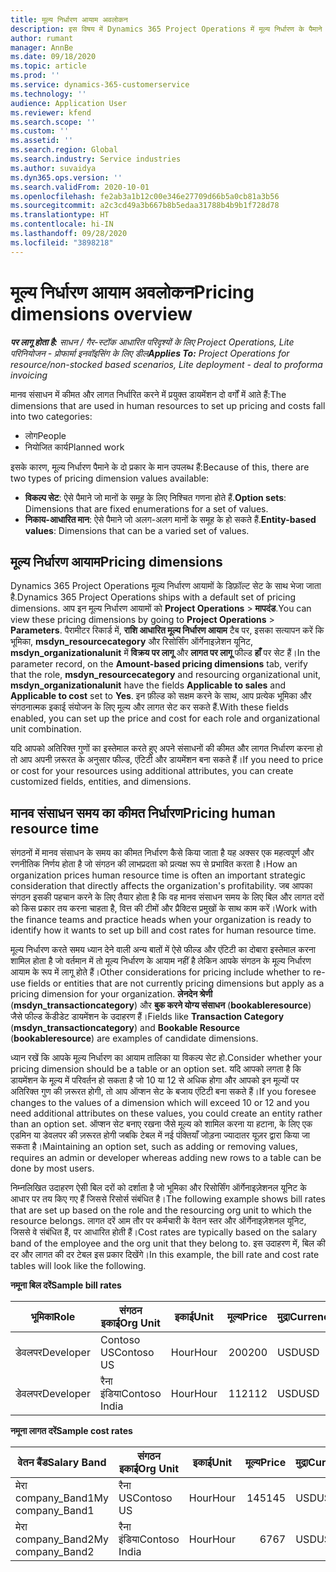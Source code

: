 ```yaml
---
title: मूल्य निर्धारण आयाम अवलोकन
description: इस विषय में Dynamics 365 Project Operations में मूल्य निर्धारण के पैमाने की जानकारी दी गई है.
author: rumant
manager: AnnBe
ms.date: 09/18/2020
ms.topic: article
ms.prod: ''
ms.service: dynamics-365-customerservice
ms.technology: ''
audience: Application User
ms.reviewer: kfend
ms.search.scope: ''
ms.custom: ''
ms.assetid: ''
ms.search.region: Global
ms.search.industry: Service industries
ms.author: suvaidya
ms.dyn365.ops.version: ''
ms.search.validFrom: 2020-10-01
ms.openlocfilehash: fe2ab3a1b12c00e346e27709d66b5a0cb81a3b56
ms.sourcegitcommit: a2c3cd49a3b667b8b5edaa31788b4b9b1f728d78
ms.translationtype: HT
ms.contentlocale: hi-IN
ms.lasthandoff: 09/28/2020
ms.locfileid: "3898218"
---
```

# <a name="pricing-dimensions-overview"></a><span data-ttu-id="d0013-103">मूल्य निर्धारण आयाम अवलोकन</span><span class="sxs-lookup"><span data-stu-id="d0013-103">Pricing dimensions overview</span></span>

<span data-ttu-id="d0013-104">_**पर लागू होता है:** साधन / गैर-स्टॉक आधारित परिदृश्यों के लिए Project Operations, Lite परिनियोजन - प्रोफार्मा इनवॉइसिंग के लिए डील_</span><span class="sxs-lookup"><span data-stu-id="d0013-104">_**Applies To:** Project Operations for resource/non-stocked based scenarios, Lite deployment - deal to proforma invoicing_</span></span>

<span data-ttu-id="d0013-105">मानव संसाधन में कीमत और लागत निर्धारित करने में प्रयुक्त डायमेंशन दो वर्गों में आते हैं:</span><span class="sxs-lookup"><span data-stu-id="d0013-105">The dimensions that are used in human resources to set up pricing and costs fall into two categories:</span></span>

- <span data-ttu-id="d0013-106">लोग</span><span class="sxs-lookup"><span data-stu-id="d0013-106">People</span></span>
- <span data-ttu-id="d0013-107">नियोजित कार्य</span><span class="sxs-lookup"><span data-stu-id="d0013-107">Planned work</span></span>

<span data-ttu-id="d0013-108">इसके कारण, मूल्य निर्धारण पैमाने के दो प्रकार के मान उपलब्ध हैं:</span><span class="sxs-lookup"><span data-stu-id="d0013-108">Because of this, there are two types of pricing dimension values available:</span></span>

- <span data-ttu-id="d0013-109">**विकल्प सेट**: ऐसे पैमाने जो मानों के समूह के लिए निश्चित गणना होते हैं.</span><span class="sxs-lookup"><span data-stu-id="d0013-109">**Option sets**: Dimensions that are fixed enumerations for a set of values.</span></span>
- <span data-ttu-id="d0013-110">**निकाय-आधारित मान**: ऐसे पैमाने जो अलग-अलग मानों के समूह के हो सकते हैं.</span><span class="sxs-lookup"><span data-stu-id="d0013-110">**Entity-based values**: Dimensions that can be a varied set of values.</span></span>

## <a name="pricing-dimensions"></a><span data-ttu-id="d0013-111">मूल्य निर्धारण आयाम</span><span class="sxs-lookup"><span data-stu-id="d0013-111">Pricing dimensions</span></span>

<span data-ttu-id="d0013-112">Dynamics 365 Project Operations मूल्य निर्धारण आयामों के डिफ़ॉल्ट सेट के साथ भेजा जाता है.</span><span class="sxs-lookup"><span data-stu-id="d0013-112">Dynamics 365 Project Operations ships with a default set of pricing dimensions.</span></span> <span data-ttu-id="d0013-113">आप इन मूल्य निर्धारण आयामों को **Project Operations** > **मापदंड**.</span><span class="sxs-lookup"><span data-stu-id="d0013-113">You can view these pricing dimensions by going to **Project Operations** > **Parameters**.</span></span> <span data-ttu-id="d0013-114">पैरामीटर रिकार्ड में, **राशि आधारित मूल्य निर्धारण आयाम** टैब पर, इसका सत्यापन करें कि भूमिका, **msdyn_resourcecategory** और रिसोर्सिंग ऑर्गेनाइज़ेशन यूनिट, **msdyn_organizationalunit** में **विक्रय पर लागू** और **लागत पर लागू** फील्ड **हाँ** पर सेट हैं।</span><span class="sxs-lookup"><span data-stu-id="d0013-114">In the parameter record, on the **Amount-based pricing dimensions** tab, verify that the role, **msdyn_resourcecategory** and resourcing organizational unit, **msdyn_organizationalunit** have the fields **Applicable to sales** and **Applicable to cost** set to **Yes**.</span></span> <span data-ttu-id="d0013-115">इन फ़ील्ड को सक्षम करने के साथ, आप प्रत्येक भूमिका और संगठनात्मक इकाई संयोजन के लिए मूल्य और लागत सेट कर सकते हैं.</span><span class="sxs-lookup"><span data-stu-id="d0013-115">With these fields enabled, you can set up the price and cost for each role and organizational unit combination.</span></span>

<span data-ttu-id="d0013-116">यदि आपको अतिरिक्त गुणों का इस्तेमाल करते हुए अपने संसाधनों की कीमत और लागत निर्धारण करना हो तो आप अपनी ज़रूरत के अनुसार फील्ड, एंटिटी और डायमेंशन बना सकते हैं।</span><span class="sxs-lookup"><span data-stu-id="d0013-116">If you need to price or cost for your resources using additional attributes, you can create customized fields, entities, and dimensions.</span></span>

## <a name="pricing-human-resource-time"></a><span data-ttu-id="d0013-117">मानव संसाधन समय का कीमत निर्धारण</span><span class="sxs-lookup"><span data-stu-id="d0013-117">Pricing human resource time</span></span>
<span data-ttu-id="d0013-118">संगठनों में मानव संसाधन के समय का कीमत निर्धारण कैसे किया जाता है यह अक्सर एक महत्वपूर्ण और रणनीतिक निर्णय होता है जो संगठन की लाभप्रदता को प्रत्यक्ष रूप से प्रभावित करता है।</span><span class="sxs-lookup"><span data-stu-id="d0013-118">How an organization prices human resource time is often an important strategic consideration that directly affects the organization's profitability.</span></span> <span data-ttu-id="d0013-119">जब आपका संगठन इसकी पहचान करने के लिए तैयार होता है कि वह मानव संसाधन समय के लिए बिल और लागत दरों को किस प्रकार तय करना चाहता है, वित्त की टीमों और प्रैक्टिस प्रमुखों के साथ काम करें।</span><span class="sxs-lookup"><span data-stu-id="d0013-119">Work with the finance teams and practice heads when your organization is ready to identify how it wants to set up bill and cost rates for human resource time.</span></span>

<span data-ttu-id="d0013-120">मूल्य निर्धारण करते समय ध्यान देने वाली अन्य बातों में ऐसे फील्ड और एंटिटी का दोबारा इस्तेमाल करना शामिल होता है जो वर्तमान में तो मूल्य निर्धारण के आयाम नहीं है लेकिन आपके संगठन के मूल्य निर्धारण आयाम के रूप में लागू होते हैं।</span><span class="sxs-lookup"><span data-stu-id="d0013-120">Other considerations for pricing include whether to re-use fields or entities that are not currently pricing dimensions but apply as a pricing dimension for your organization.</span></span> <span data-ttu-id="d0013-121">**लेनदेन श्रेणी** (**msdyn_transactioncategory**) और **बुक करने योग्य संसाधन** (**bookableresource**) जैसे फील्ड केंडीडेट डायमेंशन के उदाहरण हैं।</span><span class="sxs-lookup"><span data-stu-id="d0013-121">Fields like **Transaction Category** (**msdyn_transactioncategory**) and **Bookable Resource** (**bookableresource**) are examples of candidate dimensions.</span></span> 

<span data-ttu-id="d0013-122">ध्यान रखें कि आपके मूल्य निर्धारण का आयाम तालिका या विकल्प सेट हो.</span><span class="sxs-lookup"><span data-stu-id="d0013-122">Consider whether your pricing dimension should be a table or an option set.</span></span> <span data-ttu-id="d0013-123">यदि आपको लगता है कि डायमेंशन के मूल्य में परिवर्तन हो सकता है जो 10 या 12 से अधिक होगा और आपको इन मूल्यों पर अतिरिक्त गुण की ज़रूरत होगी, तो आप ऑप्शन सेट के बजाय एंटिटी बना सकते हैं।</span><span class="sxs-lookup"><span data-stu-id="d0013-123">If you foresee changes to the values of a dimension which will exceed 10 or 12 and you need additional attributes on these values, you could create an entity rather than an option set.</span></span> <span data-ttu-id="d0013-124">ऑप्शन सेट बनाए रखना जैसे मूल्य को शामिल करना या हटाना, के लिए एक एडमिन या डेवलपर की ज़रूरत होगी जबकि टेबल में नई पंक्तियाँ जोड़ना ज्यादातर यूज़र द्वारा किया जा सकता है।</span><span class="sxs-lookup"><span data-stu-id="d0013-124">Maintaining an option set, such as adding or removing values, requires an admin or developer whereas adding new rows to a table can be done by most users.</span></span>

<span data-ttu-id="d0013-125">निम्नलिखित उदाहरण ऐसी बिल दरों को दर्शाता है जो भूमिका और रिसोर्सिंग ऑर्गेनाइज़ेशनल यूनिट के आधार पर तय किए गए हैं जिससे रिसोर्स संबंधित है।</span><span class="sxs-lookup"><span data-stu-id="d0013-125">The following example shows bill rates that are set up based on the role and the resourcing org unit to which the resource belongs.</span></span> <span data-ttu-id="d0013-126">लागत दरें आम तौर पर कर्मचारी के वेतन स्तर और ऑर्गेनाइज़ेशनल यूनिट, जिससे वे संबंधित हैं, पर आधारित होती हैं।</span><span class="sxs-lookup"><span data-stu-id="d0013-126">Cost rates are typically based on the salary band of the employee and the org unit that they belong to.</span></span> <span data-ttu-id="d0013-127">इस उदाहरण में, बिल की दर और लागत की दर टेबल इस प्रकार दिखेंगे।</span><span class="sxs-lookup"><span data-stu-id="d0013-127">In this example, the bill rate and cost rate tables will look like the following.</span></span>

<span data-ttu-id="d0013-128">**नमूना बिल दरें**</span><span class="sxs-lookup"><span data-stu-id="d0013-128">**Sample bill rates**</span></span>

| <span data-ttu-id="d0013-129">भूमिका</span><span class="sxs-lookup"><span data-stu-id="d0013-129">Role</span></span>        | <span data-ttu-id="d0013-130">संगठन इकाई</span><span class="sxs-lookup"><span data-stu-id="d0013-130">Org Unit</span></span>    |<span data-ttu-id="d0013-131">इकाई</span><span class="sxs-lookup"><span data-stu-id="d0013-131">Unit</span></span>      |<span data-ttu-id="d0013-132">मूल्य</span><span class="sxs-lookup"><span data-stu-id="d0013-132">Price</span></span>      |<span data-ttu-id="d0013-133">मुद्रा</span><span class="sxs-lookup"><span data-stu-id="d0013-133">Currency</span></span>  |
| ------------|-------------|----------|----------:|----------|
| <span data-ttu-id="d0013-134">डेवलपर</span><span class="sxs-lookup"><span data-stu-id="d0013-134">Developer</span></span>   | <span data-ttu-id="d0013-135">Contoso US</span><span class="sxs-lookup"><span data-stu-id="d0013-135">Contoso US</span></span>  |<span data-ttu-id="d0013-136">Hour</span><span class="sxs-lookup"><span data-stu-id="d0013-136">Hour</span></span> | <span data-ttu-id="d0013-137">200</span><span class="sxs-lookup"><span data-stu-id="d0013-137">200</span></span>|<span data-ttu-id="d0013-138">USD</span><span class="sxs-lookup"><span data-stu-id="d0013-138">USD</span></span>     |
| <span data-ttu-id="d0013-139">डेवलपर</span><span class="sxs-lookup"><span data-stu-id="d0013-139">Developer</span></span>   | <span data-ttu-id="d0013-140">रैना इंडिया</span><span class="sxs-lookup"><span data-stu-id="d0013-140">Contoso India</span></span> |<span data-ttu-id="d0013-141">Hour</span><span class="sxs-lookup"><span data-stu-id="d0013-141">Hour</span></span>|   <span data-ttu-id="d0013-142">112</span><span class="sxs-lookup"><span data-stu-id="d0013-142">112</span></span>|<span data-ttu-id="d0013-143">USD</span><span class="sxs-lookup"><span data-stu-id="d0013-143">USD</span></span>     |


<span data-ttu-id="d0013-144">**नमूना लागत दरें**</span><span class="sxs-lookup"><span data-stu-id="d0013-144">**Sample cost rates**</span></span>

| <span data-ttu-id="d0013-145">वेतन बैंड</span><span class="sxs-lookup"><span data-stu-id="d0013-145">Salary Band</span></span>     | <span data-ttu-id="d0013-146">संगठन इकाई</span><span class="sxs-lookup"><span data-stu-id="d0013-146">Org Unit</span></span>    |<span data-ttu-id="d0013-147">इकाई</span><span class="sxs-lookup"><span data-stu-id="d0013-147">Unit</span></span>      |<span data-ttu-id="d0013-148">मूल्य</span><span class="sxs-lookup"><span data-stu-id="d0013-148">Price</span></span>      |<span data-ttu-id="d0013-149">मुद्रा</span><span class="sxs-lookup"><span data-stu-id="d0013-149">Currency</span></span>  |
| ----------------|-------------|----------|----------:|----------|
| <span data-ttu-id="d0013-150">मेरा company_Band1</span><span class="sxs-lookup"><span data-stu-id="d0013-150">My company_Band1</span></span> | <span data-ttu-id="d0013-151">रैना US</span><span class="sxs-lookup"><span data-stu-id="d0013-151">Contoso US</span></span>  |<span data-ttu-id="d0013-152">Hour</span><span class="sxs-lookup"><span data-stu-id="d0013-152">Hour</span></span> | <span data-ttu-id="d0013-153">145</span><span class="sxs-lookup"><span data-stu-id="d0013-153">145</span></span>|<span data-ttu-id="d0013-154">USD</span><span class="sxs-lookup"><span data-stu-id="d0013-154">USD</span></span>     |
| <span data-ttu-id="d0013-155">मेरा company_Band2</span><span class="sxs-lookup"><span data-stu-id="d0013-155">My company_Band2</span></span> | <span data-ttu-id="d0013-156">रैना इंडिया</span><span class="sxs-lookup"><span data-stu-id="d0013-156">Contoso India</span></span> |<span data-ttu-id="d0013-157">Hour</span><span class="sxs-lookup"><span data-stu-id="d0013-157">Hour</span></span>|   <span data-ttu-id="d0013-158">67</span><span class="sxs-lookup"><span data-stu-id="d0013-158">67</span></span>|<span data-ttu-id="d0013-159">USD</span><span class="sxs-lookup"><span data-stu-id="d0013-159">USD</span></span>     |
